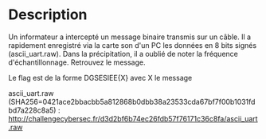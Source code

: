 # Description

Un informateur a intercepté un message binaire transmis sur un câble. Il a rapidement enregistré via la carte son d'un PC les données en 8 bits signés (ascii_uart.raw). Dans la précipitation, il a oublié de noter la fréquence d'échantillonnage. Retrouvez le message.

Le flag est de la forme DGSESIEE{X} avec X le message

ascii_uart.raw (SHA256=0421ace2bbacbb5a812868b0dbb38a23533cda67bf7f00b1031fdbd7a228c8a5) : http://challengecybersec.fr/d3d2bf6b74ec26fdb57f76171c36c8fa/ascii_uart.raw